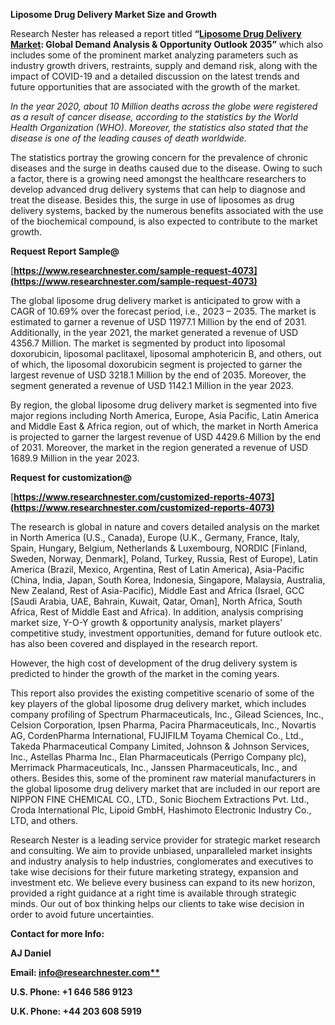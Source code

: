 ﻿**Liposome Drug Delivery Market Size and Growth**

Research Nester has released a report titled **“[Liposome Drug Delivery Market](https://www.researchnester.com/reports/liposome-drug-delivery-market/4073): Global Demand Analysis & Opportunity Outlook 2035”** which also includes some of the prominent market analyzing parameters such as industry growth drivers, restraints, supply and demand risk, along with the impact of COVID-19 and a detailed discussion on the latest trends and future opportunities that are associated with the growth of the market.

*In the year 2020, about 10 Million deaths across the globe were registered as a result of cancer disease, according to the statistics by the World Health Organization (WHO). Moreover, the statistics also stated that the disease is one of the leading causes of death worldwide.*

The statistics portray the growing concern for the prevalence of chronic diseases and the surge in deaths caused due to the disease. Owing to such a factor, there is a growing need amongst the healthcare researchers to develop advanced drug delivery systems that can help to diagnose and treat the disease. Besides this, the surge in use of liposomes as drug delivery systems, backed by the numerous benefits associated with the use of the biochemical compound, is also expected to contribute to the market growth.

**Request Report Sample@**

[**https://www.researchnester.com/sample-request-4073](https://www.researchnester.com/sample-request-4073)** 

The global liposome drug delivery market is anticipated to grow with a CAGR of 10.69% over the forecast period, i.e., 2023 – 2035. The market is estimated to garner a revenue of USD 11977.1 Million by the end of 2031. Additionally, in the year 2021, the market generated a revenue of USD 4356.7 Million. The market is segmented by product into liposomal doxorubicin, liposomal paclitaxel, liposomal amphotericin B, and others, out of which, the liposomal doxorubicin segment is projected to garner the largest revenue of USD 3218.1 Million by the end of 2035. Moreover, the segment generated a revenue of USD 1142.1 Million in the year 2023.

By region, the global liposome drug delivery market is segmented into five major regions including North America, Europe, Asia Pacific, Latin America and Middle East & Africa region, out of which, the market in North America is projected to garner the largest revenue of USD 4429.6 Million by the end of 2031. Moreover, the market in the region generated a revenue of USD 1689.9 Million in the year 2023.

**Request for customization@**

[**https://www.researchnester.com/customized-reports-4073](https://www.researchnester.com/customized-reports-4073)** 

The research is global in nature and covers detailed analysis on the market in North America (U.S., Canada), Europe (U.K., Germany, France, Italy, Spain, Hungary, Belgium, Netherlands & Luxembourg, NORDIC [Finland, Sweden, Norway, Denmark], Poland, Turkey, Russia, Rest of Europe), Latin America (Brazil, Mexico, Argentina, Rest of Latin America), Asia-Pacific (China, India, Japan, South Korea, Indonesia, Singapore, Malaysia, Australia, New Zealand, Rest of Asia-Pacific), Middle East and Africa (Israel, GCC [Saudi Arabia, UAE, Bahrain, Kuwait, Qatar, Oman], North Africa, South Africa, Rest of Middle East and Africa). In addition, analysis comprising market size, Y-O-Y growth & opportunity analysis, market players’ competitive study, investment opportunities, demand for future outlook etc. has also been covered and displayed in the research report.

However, the high cost of development of the drug delivery system is predicted to hinder the growth of the market in the coming years.

This report also provides the existing competitive scenario of some of the key players of the global liposome drug delivery market, which includes company profiling of Spectrum Pharmaceuticals, Inc., Gilead Sciences, Inc., Celsion Corporation, Ipsen Pharma, Pacira Pharmaceuticals, Inc., Novartis AG, CordenPharma International, FUJIFILM Toyama Chemical Co., Ltd., Takeda Pharmaceutical Company Limited, Johnson & Johnson Services, Inc., Astellas Pharma Inc., Elan Pharmaceuticals (Perrigo Company plc), Merrimack Pharmaceuticals, Inc., Janssen Pharmaceuticals, Inc., and others. Besides this, some of the prominent raw material manufacturers in the global liposome drug delivery market that are included in our report are NIPPON FINE CHEMICAL CO., LTD., Sonic Biochem Extractions Pvt. Ltd., Croda International Plc, Lipoid GmbH, Hashimoto Electronic Industry Co., LTD, and others.

Research Nester is a leading service provider for strategic market research and consulting. We aim to provide unbiased, unparalleled market insights and industry analysis to help industries, conglomerates and executives to take wise decisions for their future marketing strategy, expansion and investment etc. We believe every business can expand to its new horizon, provided a right guidance at a right time is available through strategic minds. Our out of box thinking helps our clients to take wise decision in order to avoid future uncertainties.

**Contact for more Info:**

**AJ Daniel**

**Email: [info@researchnester.com**](mailto:info@researchnester.com)**

**U.S. Phone: +1 646 586 9123** 

**U.K. Phone: +44 203 608 5919**

